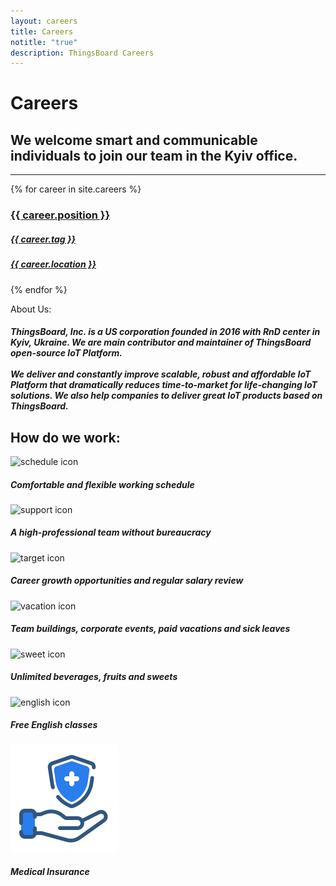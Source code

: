 ```yaml
---
layout: careers
title: Careers
notitle: "true"
description: ThingsBoard Careers
---
```


# Careers
## We welcome smart and communicable individuals to join our team in the Kyiv office.

<hr>
<div id="carsGrid">
{% for career in site.careers %}
  <a class="cars-box" href="{{ career.url }}">
  <div><h3>{{ career.position }}</h3>
  <h5>{{ career.tag }}</h5></div>
  <h5 class="secondPriority">{{ career.location }}</h5>
  </a>
{% endfor %}
</div>

<div id="technology">
<object data="/images/careers/angular.svg"></object>
<object data="/images/careers/spring.svg"></object>
<object data="/images/careers/java.svg"></object>
<object data="/images/careers/typescript.svg"></object>
<object data="/images/careers/kafka.svg"></object>
<object data="/images/careers/redis.svg"></object>
<object data="/images/careers/cassandra.svg"></object>
<object data="/images/careers/postgresql.svg"></object>
<object data="/images/careers/docker.svg"></object>
<object data="/images/careers/kubernets.svg"></object>
<object data="/images/careers/github.svg"></object>
<object data="/images/careers/aws.svg"></object>
<object data="/images/careers/azure.svg"></object>
<object data="/images/careers/google-cloud.svg"></object>
</div>

<div id="about">
<p class="title">About Us:</p>
<h5>ThingsBoard, Inc. is a US corporation founded in 2016 with RnD center in Kyiv, Ukraine. We are main contributor and maintainer of ThingsBoard open-source IoT Platform.<br>
<br>We deliver and constantly improve scalable, robust and affordable IoT Platform that dramatically reduces time-to-market for life-changing IoT solutions. We also help companies to deliver great IoT products based on ThingsBoard.</h5>
</div>

<h2>How do we work:</h2>
<div id="advanGrid">
    <div>
      <img class="advanImg" src="/images/careers/schedule_icon.svg" alt="schedule icon">
      <h5>Comfortable and flexible working schedule</h5>
    </div>
    <div>
      <img class="advanImg" src="/images/careers/support_icon.svg" alt="support icon">
      <h5>A high-professional team without bureaucracy</h5>
    </div>
    <div>
      <img class="advanImg" src="/images/careers/target_icon.svg" alt="target icon">
      <h5>Career growth opportunities and regular salary review</h5>
    </div>
    <div>
      <img class="advanImg" src="/images/careers/vacation_icon.svg" alt="vacation icon">
      <h5>Team buildings, corporate events, paid vacations and sick leaves</h5>
    </div>
    <div>
      <img class="advanImg" src="/images/careers/sweet_icon.svg" alt="sweet icon">
      <h5>Unlimited beverages, fruits and sweets</h5>
    </div>
    <div>
      <img class="advanImg" src="/images/careers/english_icon.svg" alt="english icon">
      <h5>Free English classes</h5>
    </div>
    <div>
      <img class="advanImg" src="/images/careers/medical_icon.svg" alt="medical icon">
      <h5>Medical Insurance</h5>
    </div>
</div>
